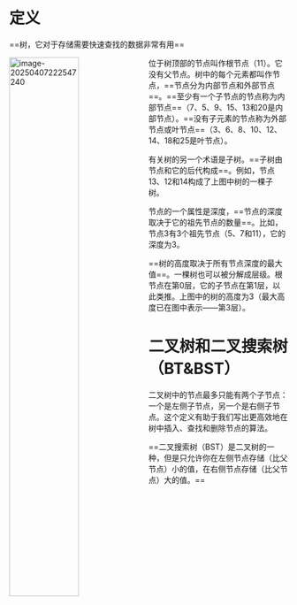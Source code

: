 # 定义

==树，它对于存储需要快速查找的数据非常有用==

<img src="https://raw.githubusercontent.com/yqm1995/pic_bed/master/images/image-20250407222547240.png" alt="image-20250407222547240" style="width:50%;float:left" />

位于树顶部的节点叫作根节点（11）。它没有父节点。树中的每个元素都叫作节点，==节点分为内部节点和外部节点==。==至少有一个子节点的节点称为内部节点==（7、5、9、15、13和20是内部节点）。==没有子元素的节点称为外部节点或叶节点==（3、6、8、10、12、14、18和25是叶节点）。

有关树的另一个术语是子树。==子树由节点和它的后代构成==。例如，节点13、12和14构成了上图中树的一棵子树。 

节点的一个属性是深度，==节点的深度取决于它的祖先节点的数量==。比如，节点3有3个祖先节点（5、7和11），它的深度为3。

==树的高度取决于所有节点深度的最大值==。一棵树也可以被分解成层级。根节点在第0层，它的子节点在第1层，以此类推。上图中的树的高度为3（最大高度已在图中表示——第3层）。

# 二叉树和二叉搜索树（BT&BST）

二叉树中的节点最多只能有两个子节点：一个是左侧子节点，另一个是右侧子节点。这个定义有助于我们写出更高效地在树中插入、查找和删除节点的算法。

==二叉搜索树（BST）是二叉树的一种，但是只允许你在左侧节点存储（比父节点）小的值，在右侧节点存储（比父节点）大的值。==

